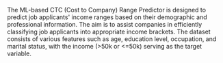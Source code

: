 
The ML-based CTC (Cost to Company) Range Predictor is designed to predict job applicants' income ranges based on their demographic and professional information. The aim is to assist companies in efficiently classifying job applicants into appropriate income brackets. The dataset consists of various features such as age, education level, occupation, and marital status, with the income (>50k or <=50k) serving as the target variable.
